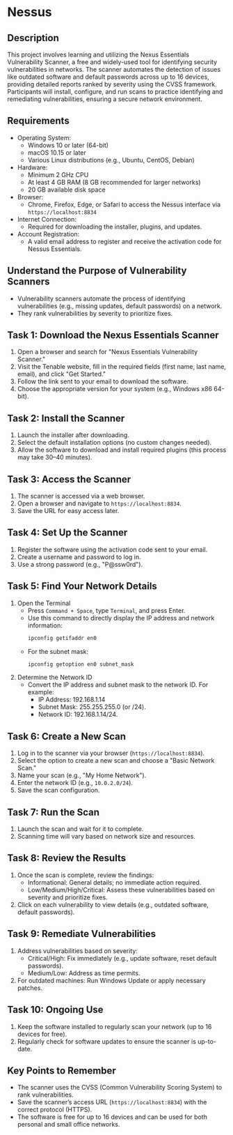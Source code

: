 <h1>Nessus</h1>

<h2>Description</h2>

<p>This project involves learning and utilizing the Nexus Essentials Vulnerability Scanner, a free and widely-used tool for identifying security vulnerabilities in networks. The scanner automates the detection of issues like outdated software and default passwords across up to 16 devices, providing detailed reports ranked by severity using the CVSS framework. Participants will install, configure, and run scans to practice identifying and remediating vulnerabilities, ensuring a secure network environment.</p>

<h2>Requirements</h2>

- Operating System:
  - Windows 10 or later (64-bit)
  - macOS 10.15 or later
  - Various Linux distributions (e.g., Ubuntu, CentOS, Debian)
- Hardware:
  - Minimum 2 GHz CPU
  - At least 4 GB RAM (8 GB recommended for larger networks)
  - 20 GB available disk space
- Browser:
  - Chrome, Firefox, Edge, or Safari to access the Nessus interface via ``https://localhost:8834``
- Internet Connection:
  - Required for downloading the installer, plugins, and updates.
- Account Registration:
  - A valid email address to register and receive the activation code for Nessus Essentials.

## Understand the Purpose of Vulnerability Scanners

- Vulnerability scanners automate the process of identifying vulnerabilities (e.g., missing updates, default passwords) on a network.
- They rank vulnerabilities by severity to prioritize fixes.

## Task 1: Download the Nexus Essentials Scanner

1. Open a browser and search for "Nexus Essentials Vulnerability Scanner."
2. Visit the Tenable website, fill in the required fields (first name, last name, email), and click "Get Started."
3. Follow the link sent to your email to download the software.
4. Choose the appropriate version for your system (e.g., Windows x86 64-bit).

## Task 2: Install the Scanner

1. Launch the installer after downloading.
2. Select the default installation options (no custom changes needed).
3. Allow the software to download and install required plugins (this process may take 30–40 minutes).

## Task 3: Access the Scanner

1. The scanner is accessed via a web browser.
2. Open a browser and navigate to ``https://localhost:8834``.
3. Save the URL for easy access later.

## Task 4: Set Up the Scanner

1. Register the software using the activation code sent to your email.
2. Create a username and password to log in.
3. Use a strong password (e.g., "P@ssw0rd").

## Task 5: Find Your Network Details

1. Open the Terminal
     - Press ``Command + Space``, type ``Terminal``, and press Enter.
   - Use this command to directly display the IP address and network information:
     ```bash
     ipconfig getifaddr en0
     ```
   - For the subnet mask:
     ```bash
     ipconfig getoption en0 subnet_mask
     ```
2. Determine the Network ID
   - Convert the IP address and subnet mask to the network ID. For example:
     - IP Address: 192.168.1.14
     - Subnet Mask: 255.255.255.0 (or /24).
     - Network ID: 192.168.1.14/24.

## Task 6: Create a New Scan

1. Log in to the scanner via your browser (``https://localhost:8834``).
2. Select the option to create a new scan and choose a "Basic Network Scan."
3. Name your scan (e.g., "My Home Network").
4. Enter the network ID (e.g., ``10.0.2.0/24``).
5. Save the scan configuration.

## Task 7: Run the Scan

1. Launch the scan and wait for it to complete.
2. Scanning time will vary based on network size and resources.

## Task 8: Review the Results

1. Once the scan is complete, review the findings:
   - Informational: General details; no immediate action required.
   - Low/Medium/High/Critical: Assess these vulnerabilities based on severity and prioritize fixes.
2. Click on each vulnerability to view details (e.g., outdated software, default passwords).

## Task 9: Remediate Vulnerabilities

1. Address vulnerabilities based on severity:
   - Critical/High: Fix immediately (e.g., update software, reset default passwords).
   - Medium/Low: Address as time permits.
2. For outdated machines: Run Windows Update or apply necessary patches.

## Task 10: Ongoing Use

1. Keep the software installed to regularly scan your network (up to 16 devices for free).
2. Regularly check for software updates to ensure the scanner is up-to-date.

## Key Points to Remember

- The scanner uses the CVSS (Common Vulnerability Scoring System) to rank vulnerabilities.
- Save the scanner’s access URL (``https://localhost:8834``) with the correct protocol (HTTPS).
- The software is free for up to 16 devices and can be used for both personal and small office networks.
